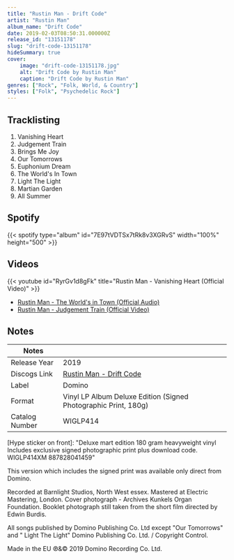 ```yaml
---
title: "Rustin Man - Drift Code"
artist: "Rustin Man"
album_name: "Drift Code"
date: 2019-02-03T08:50:31.000000Z
release_id: "13151178"
slug: "drift-code-13151178"
hideSummary: true
cover:
    image: "drift-code-13151178.jpg"
    alt: "Drift Code by Rustin Man"
    caption: "Drift Code by Rustin Man"
genres: ["Rock", "Folk, World, & Country"]
styles: ["Folk", "Psychedelic Rock"]
---
```


## Tracklisting
1. Vanishing Heart
2. Judgement Train
3. Brings Me Joy
4. Our Tomorrows
5. Euphonium Dream
6. The World's In Town
7. Light The Light
8. Martian Garden
9. All Summer


## Spotify
{{< spotify type="album" id="7E97tVDTSx7tRk8v3XGRvS" width="100%" height="500" >}}



## Videos
{{< youtube id="RyrGv1d8gFk" title="Rustin Man - Vanishing Heart (Official Video)" >}}
- [Rustin Man - The World's in Town (Official Audio)](https://www.youtube.com/watch?v=TAGq1470T7I)
- [Rustin Man - Judgement Train (Official Video)](https://www.youtube.com/watch?v=IgBs42v3l0k)

## Notes
| Notes          |             |
| ---------------| ----------- |
| Release Year   | 2019 |
| Discogs Link   | [Rustin Man - Drift Code](https://www.discogs.com/release/13151178-Rustin-Man-Drift-Code) |
| Label          | Domino |
| Format         | Vinyl LP Album Deluxe Edition (Signed Photographic Print, 180g) |
| Catalog Number | WIGLP414 |

[Hype sticker on front]:
"Deluxe mart edition
180 gram heavyweight vinyl
Includes exclusive signed photographic print
plus download code.
WIGLP414XM 887828041459"

This version which includes the signed print was available only direct from Domino.

Recorded at Barnlight Studios, North West essex.
Mastered at Electric Mastering, London.
Cover photograph  - Archives Kunkels Organ Foundation.
Booklet photograph still taken from the short film directed by Edwin Burdis.

All songs published by Domino Publishing Co. Ltd except
"Our Tomorrows" and " Light The Light" Domino Publishing Co. Ltd. / Copyright Control.

Made in the EU ℗&© 2019 Domino Recording Co. Ltd.
